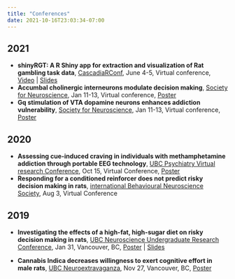 ```yaml
---
title: "Conferences"
date: 2021-10-16T23:03:34-07:00
---
```


## 2021 

* **shinyRGT: A R Shiny app for extraction and visualization of Rat gambling task data**, [CascadiaRConf](https://cascadiarconf.com), June 4-5, Virtual conference, [Video](https://www.youtube.com/watch?v=MNb_ww-tR5g) | [Slides](https://drive.google.com/file/d/1yMv3uqbk5T3MABRzC2R7bCJeHmrp7aY1/view?usp=sharing)
* **Accumbal cholinergic interneurons modulate decision making**, [Society for Neuroscience](https://www.sfn.org/meetings/virtual-events/sfn-global-connectome-a-virtual-event/abstracts), Jan 11-13, Virtual conference, [Poster](https://drive.google.com/file/d/1SjD_IGGh5JWWSnhr5CuRIkHXTQlkI9GX/view)
* **Gq stimulation of VTA dopamine neurons enhances addiction vulnerability**, [Society for Neuroscience](https://www.sfn.org/meetings/virtual-events/sfn-global-connectome-a-virtual-event/abstracts), Jan 11-13, Virtual conference, [Poster](https://drive.google.com/file/d/1es2dp5ESBq8z59Pl4-jllsUSnIbkyjpn/view)

## 2020

* **Assessing cue-induced craving in individuals with methamphetamine addiction through portable EEG technology**, [UBC Psychiatry Virtual research Conference](https://med-fom-psychiatry.sites.olt.ubc.ca/files/2020/10/2020-UBC-Psychiatry-Virtual-Research-Day-Abstract-Booklet3-1.pdf), Oct 15, Virtual Conference, [Poster](https://med-fom-psychiatry.sites.olt.ubc.ca/files/2020/10/Safi-Poster.pdf)
* **Responding for a conditioned reinforcer does not predict risky decision making in rats**, [international Behavioural Neuroscience Society](https://www.ibnsconnect.org/assets/docs/2020%20IBNS%20Poster%20Session%20Program.pdf), Aug 3, Virtual Conference

## 2019

* **Investigating the effects of a high-fat, high-sugar diet on risky decision making in rats**, [UBC Neuroscience Undergraduate Research Conference](http://blogs.ubc.ca/neuroscienceclub/nurc-2019-info/), Jan 31, Vancouver, BC, [Poster](https://drive.google.com/file/d/1f1GymOriG6cuJnOE4qUZ8cnfc_TlVDmm/view?usp=sharing) | [Slides](https://drive.google.com/file/d/10px3Pxv-QhJmXOkkNyVKoJ7gqB4-hlZw/view)


* **Cannabis Indica decreases willingness to exert cognitive effort in male rats**, [UBC Neuroextravaganza](https://www.centreforbrainhealth.ca/events/neuroscience-extravaganza), Nov 27, Vancouver, BC, [Poster](https://drive.google.com/file/d/1nYnH-NjMsiQckNYxoJKh639iqOu9xKXl/view?usp=sharing) 